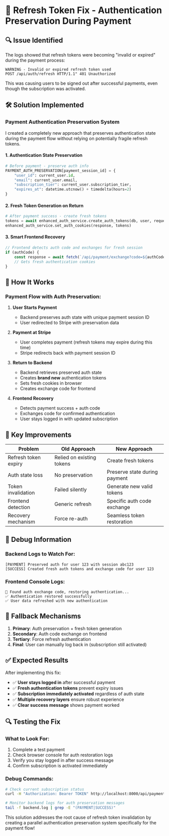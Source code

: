 # 🔐 Refresh Token Fix - Authentication Preservation During Payment

## 🔍 Issue Identified
The logs showed that refresh tokens were becoming "invalid or expired" during the payment process:

```
WARNING - Invalid or expired refresh token used
POST /api/auth/refresh HTTP/1.1" 401 Unauthorized
```

This was causing users to be signed out after successful payments, even though the subscription was activated.

## 🛠️ Solution Implemented

### **Payment Authentication Preservation System**

I created a completely new approach that preserves authentication state during the payment flow without relying on potentially fragile refresh tokens.

#### 1. **Authentication State Preservation**
```python
# Before payment - preserve auth info
PAYMENT_AUTH_PRESERVATION[payment_session_id] = {
    "user_id": current_user.id,
    "email": current_user.email, 
    "subscription_tier": current_user.subscription_tier,
    "expires_at": datetime.utcnow() + timedelta(hours=2)
}
```

#### 2. **Fresh Token Generation on Return**
```python
# After payment success - create fresh tokens
tokens = await enhanced_auth_service.create_auth_tokens(db, user, request, remember_me=True)
enhanced_auth_service.set_auth_cookies(response, tokens)
```

#### 3. **Smart Frontend Recovery**
```javascript
// Frontend detects auth code and exchanges for fresh session
if (authCode) {
    const response = await fetch(`/api/payment/exchange?code=${authCode}`)
    // Gets fresh authentication cookies
}
```

## 🎯 How It Works

### **Payment Flow with Auth Preservation:**

1. **User Starts Payment**
   - Backend preserves auth state with unique payment session ID
   - User redirected to Stripe with preservation data

2. **Payment at Stripe**
   - User completes payment (refresh tokens may expire during this time)
   - Stripe redirects back with payment session ID

3. **Return to Backend**
   - Backend retrieves preserved auth state
   - Creates **brand new** authentication tokens
   - Sets fresh cookies in browser
   - Creates exchange code for frontend

4. **Frontend Recovery**
   - Detects payment success + auth code
   - Exchanges code for confirmed authentication
   - User stays logged in with updated subscription

## 🔧 Key Improvements

| Problem | Old Approach | New Approach |
|---------|-------------|-------------|
| Refresh token expiry | Relied on existing tokens | Create fresh tokens |
| Auth state loss | No preservation | Preserve state during payment |
| Token invalidation | Failed silently | Generate new valid tokens |
| Frontend detection | Generic refresh | Specific auth code exchange |
| Recovery mechanism | Force re-auth | Seamless token restoration |

## 🧪 Debug Information

### **Backend Logs to Watch For:**
```
[PAYMENT] Preserved auth for user 123 with session abc123
[SUCCESS] Created fresh auth tokens and exchange code for user 123
```

### **Frontend Console Logs:**
```
🔄 Found auth exchange code, restoring authentication...
✅ Authentication restored successfully
✅ User data refreshed with new authentication
```

## 🚨 Fallback Mechanisms

1. **Primary**: Auth preservation + fresh token generation
2. **Secondary**: Auth code exchange on frontend
3. **Tertiary**: Force refresh authentication
4. **Final**: User can manually log back in (subscription still activated)

## ✅ Expected Results

After implementing this fix:

- ✅ **User stays logged in** after successful payment
- ✅ **Fresh authentication tokens** prevent expiry issues  
- ✅ **Subscription immediately activated** regardless of auth state
- ✅ **Multiple recovery layers** ensure robust experience
- ✅ **Clear success message** shows payment worked

## 🔍 Testing the Fix

### **What to Look For:**
1. Complete a test payment
2. Check browser console for auth restoration logs
3. Verify you stay logged in after success message
4. Confirm subscription is activated immediately

### **Debug Commands:**
```bash
# Check current subscription status
curl -H "Authorization: Bearer TOKEN" http://localhost:8000/api/payment/subscription-status

# Monitor backend logs for auth preservation messages
tail -f backend.log | grep -E "(PAYMENT|SUCCESS)"
```

This solution addresses the root cause of refresh token invalidation by creating a parallel authentication preservation system specifically for the payment flow!
